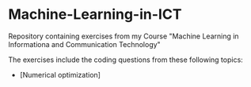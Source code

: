 # Machine-Learning-in-ICT
Repository containing exercises from my Course "Machine Learning in Informationa and Communication Technology"

The exercises include the coding questions from these following topics:

- [Numerical optimization]
